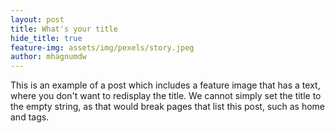 ```yaml
---
layout: post
title: What's your title
hide_title: true
feature-img: assets/img/pexels/story.jpeg
author: mhagnumdw
---
```


This is an example of a post which includes a feature image that has a
text, where you don't want to redisplay the title.
We cannot simply set the title to the empty string, as that would
break pages that list this post, such as home and tags.

